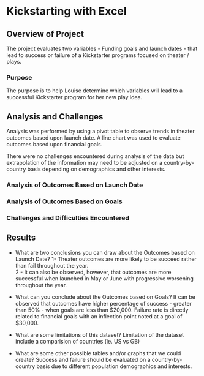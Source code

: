 # Kickstarting with Excel

## Overview of Project
The project evaluates two variables - Funding goals and launch dates - that lead to success or failure of a Kickstarter programs focused on theater / plays. 

### Purpose
The purpose is to help Louise determine which variables will lead to a successful Kickstarter program for her new play idea. 

## Analysis and Challenges
Analysis was performed by using a pivot table to observe trends in theater outcomes based upon launch date. A line chart was used to evaluate outcomes based upon financial goals.  

There were no challenges encountered during analysis of the data but extrapolation of the information may need to be adjusted on a country-by-country basis depending on demographics and other interests. 

### Analysis of Outcomes Based on Launch Date

### Analysis of Outcomes Based on Goals

### Challenges and Difficulties Encountered

## Results

- What are two conclusions you can draw about the Outcomes based on Launch Date?
1- Theater outcomes are more likely to be succeed rather than fail throughout the year.  
2 - It can also be observed, however, that outcomes are more successful when launched in May or June with progressive worsening throughout the year. 

- What can you conclude about the Outcomes based on Goals?
It can be observed that outcomes have higher percentage of success - greater than 50% - when goals are less than $20,000.  Failure rate is directly related to financial goals with an inflection point noted at a goal of $30,000.

- What are some limitations of this dataset?
Limitation of the dataset include a comparision of countries (ie. US vs GB)

- What are some other possible tables and/or graphs that we could create?
Success and failure should be evaluated on a country-by-country basis due to different population demographics and interests.
